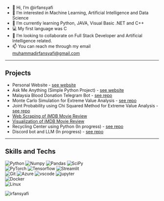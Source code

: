 - 👋 Hi, I’m @irfansyafi
- 👀 I’m interested in Machine Learning, Artificial Intelligence and Data Science
- 🌱 I’m currently learning Python, JAVA, Visual Basic .NET and C++
- 💻 My first language was C
- 💞️ I’m looking to collaborate on Full Stack Developer and Artificial Intelligence related.
- 📫 You can reach me through my email muhammadirfansyafi@gmail.com

---

## Projects

- Personal Website - [see website](https://irfansyafi.github.io)
- Ask Me Anything (Simple Python Project) - [see website](https://ask-irfan.site)
- Malaysia Blood Donation Telegram Bot - [see repo](https://github.com/irfansyafi/malaysia_blood_donation)
- Monte Carlo Simulation for Extreme Value Analysis - [see repo](https://github.com/irfansyafi/eva_mc_simulation)
- Joint Probability using Chi Squared Method for Extreme Value Analysis - [see repo](https://github.com/irfansyafi/eva_jointprob)
- [Web Scraping of iMDB Movie Review](https://github.com/irfansyafi/imdbmoviescraping)
- [Visualization of iMDB Movie Review](https://github.com/irfansyafi/imdbmoviesvisualization) 
- Recycling Center using Python (In progress) - [see repo](https://github.com/irfansyafi/recycle-je)
- Discord bot and LLM (In progress) - [see repo](https://github.com/irfansyafi/discord-bot)
---

## Skills and Techs
![Python](https://img.shields.io/badge/Python-FFD43B?style=for-the-badge&logo=python&logoColor=blue)
![Numpy](https://img.shields.io/badge/Numpy-777BB4?style=for-the-badge&logo=numpy&logoColor=white)
![Pandas](https://img.shields.io/badge/Pandas-2C2D72?style=for-the-badge&logo=pandas&logoColor=white)
![SciPy](https://img.shields.io/badge/SciPy-%230C55A5.svg?style=for-the-badge&logo=scipy&logoColor=%white)<br>
![PyTorch](https://img.shields.io/badge/PyTorch-%23EE4C2C.svg?style=for-the-badge&logo=PyTorch&logoColor=white)
![Tensorflow](https://img.shields.io/badge/TensorFlow-FF6F00?style=for-the-badge&logo=tensorflow&logoColor=white)
![Streamlit](https://img.shields.io/badge/Streamlit-FF4B4B?style=for-the-badge&logo=Streamlit&logoColor=white)<br>
![Git](https://img.shields.io/badge/git-%23F05033.svg?style=for-the-badge&logo=git&logoColor=white)
![Azure](https://img.shields.io/badge/azure-%230072C6.svg?style=for-the-badge&logo=microsoftazure&logoColor=white)
![vscode](https://img.shields.io/badge/Visual%20Studio%20Code-007ACC.svg?style=for-the-badge&logo=Visual-Studio-Code&logoColor=white)
![jupyter](https://img.shields.io/badge/Jupyter-F37626.svg?style=for-the-badge&logo=Jupyter&logoColor=white)<br>
![Docker](https://img.shields.io/badge/docker-%230db7ed.svg?style=for-the-badge&logo=docker&logoColor=white)<br>
![Linux](https://img.shields.io/badge/Linux-FCC624?style=for-the-badge&logo=linux&logoColor=black)<br>

<p align="left"> <img src="https://komarev.com/ghpvc/?username=irfansyafi&label=Profile%20Views&color=00A19B&style=flat" alt="irfansyafi" /> </p>


<!---
irfansyafi/irfansyafi is a ✨ special ✨ repository because its `README.md` (this file) appears on your GitHub profile.
You can click the Preview link to take a look at your changes.
--->
